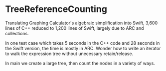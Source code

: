 # TreeReferenceCounting

Translating Graphing Calculator's algebraic simplification into Swift, 
3,600 lines of C++ reduced to 1,200 lines of Swift, largely due to ARC and collections. 

In one test case which takes 5 seconds in the C++ code and 28 seconds in the Swift version,
the time is mostly in ARC. Wonder how to write an iterator to walk the expression tree without
unecessary retain/release.

In main we create a large tree, then count the nodes in a variety of ways.
